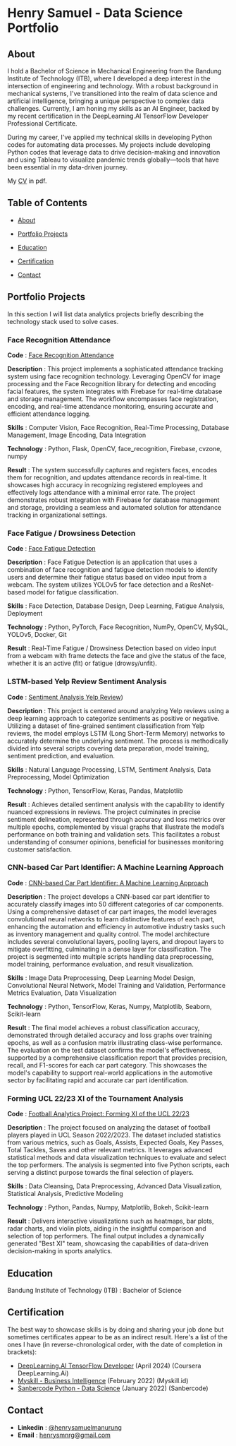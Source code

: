 # Henry Samuel - Data Science Portfolio

## About
I hold a Bachelor of Science in Mechanical Engineering from the Bandung Institute of Technology (ITB), where I developed a deep interest in the intersection of engineering and technology. With a robust background in mechanical systems, I've transitioned into the realm of data science and artificial intelligence, bringing a unique perspective to complex data challenges. Currently, I am honing my skills as an AI Engineer, backed by my recent certification in the DeepLearning.AI TensorFlow Developer Professional Certificate.

During my career, I've applied my technical skills in developing Python codes for automating data processes. My projects include developing Python codes that leverage data to drive decision-making and innovation and using Tableau to visualize pandemic trends globally—tools that have been essential in my data-driven journey.

My [CV](https://github.com/nrysam/Data-Science-Portfolio/blob/main/Resume%20(Data%20Scientist)%20-%20Henry%20Samuel%20Manurung.pdf) in pdf.


## Table of Contents
- [About](https://github.com/nrysam/Data-Science-Portfolio/blob/main/README.md#about)

- [Portfolio Projects](https://github.com/nrysam/Data-Science-Portfolio/blob/main/README.md#portfolio-projects)

- [Education](https://github.com/nrysam/Data-Science-Portfolio/blob/main/README.md#education)

- [Certification](https://github.com/nrysam/Data-Science-Portfolio/blob/main/README.md#certification)

- [Contact](https://github.com/nrysam/Data-Science-Portfolio/blob/main/README.md#contact)


## Portfolio Projects
In this section I will list data analytics projects briefly describing the technology stack used to solve cases.

### Face Recognition Attendance
**Code** : [Face Recognition Attendance](https://github.com/nrysam/Face-Recognition-Attendance)

**Description** : This project implements a sophisticated attendance tracking system using face recognition technology. Leveraging OpenCV for image processing and the Face Recognition library for detecting and encoding facial features, the system integrates with Firebase for real-time database and storage management. The workflow encompasses face registration, encoding, and real-time attendance monitoring, ensuring accurate and efficient attendance logging.

**Skills** : Computer Vision, Face Recognition, Real-Time Processing, Database Management, Image Encoding, Data Integration

**Technology** : Python, Flask, OpenCV, face_recognition, Firebase, cvzone, numpy

**Result** : The system successfully captures and registers faces, encodes them for recognition, and updates attendance records in real-time. It showcases high accuracy in recognizing registered employees and effectively logs attendance with a minimal error rate. The project demonstrates robust integration with Firebase for database management and storage, providing a seamless and automated solution for attendance tracking in organizational settings.

### Face Fatigue / Drowsiness Detection
**Code** : [Face Fatigue Detection](https://github.com/nrysam/Face-Fatigue-Detection/)

**Description** : Face Fatigue Detection is an application that uses a combination of face recognition and fatigue detection models to identify users and determine their fatigue status based on video input from a webcam. The system utilizes YOLOv5 for face detection and a ResNet-based model for fatigue classification.

**Skills** : Face Detection, Database Design, Deep Learning, Fatigue Analysis, Deployment

**Technology** : Python, PyTorch, Face Recognition, NumPy, OpenCV, MySQL, YOLOv5, Docker, Git

**Result** : Real-Time Fatigue / Drowsiness Detection based on video input from a webcam with frame detects the face and give the status of the face, whether it is an active (fit) or fatigue (drowsy/unfit).


### LSTM-based Yelp Review Sentiment Analysis
**Code** : [Sentiment Analysis Yelp Review](https://github.com/nrysam/sentiment_yelp))

**Description** : This project is centered around analyzing Yelp reviews using a deep learning approach to categorize sentiments as positive or negative. Utilizing a dataset of fine-grained sentiment classification from Yelp reviews, the model employs LSTM (Long Short-Term Memory) networks to accurately determine the underlying sentiment. The process is methodically divided into several scripts covering data preparation, model training, sentiment prediction, and evaluation.

**Skills** : Natural Language Processing, LSTM, Sentiment Analysis, Data Preprocessing, Model Optimization

**Technology** : Python, TensorFlow, Keras, Pandas, Matplotlib

**Result** : Achieves detailed sentiment analysis with the capability to identify nuanced expressions in reviews. The project culminates in precise sentiment delineation, represented through accuracy and loss metrics over multiple epochs, complemented by visual graphs that illustrate the model’s performance on both training and validation sets. This facilitates a robust understanding of consumer opinions, beneficial for businesses monitoring customer satisfaction.


### CNN-based Car Part Identifier: A Machine Learning Approach
**Code** : [CNN-based Car Part Identifier: A Machine Learning Approach](https://github.com/nrysam/CNN-Car-Parts)

**Description** : The project develops a CNN-based car part identifier to accurately classify images into 50 different categories of car components. Using a comprehensive dataset of car part images, the model leverages convolutional neural networks to learn distinctive features of each part, enhancing the automation and efficiency in automotive industry tasks such as inventory management and quality control. The model architecture includes several convolutional layers, pooling layers, and dropout layers to mitigate overfitting, culminating in a dense layer for classification. The project is segmented into multiple scripts handling data preprocessing, model training, performance evaluation, and result visualization.

**Skills** : Image Data Preprocessing, Deep Learning Model Design, Convolutional Neural Network, Model Training and Validation, Performance Metrics Evaluation, Data Visualization

**Technology** : Python, TensorFlow, Keras, Numpy, Matplotlib, Seaborn, Scikit-learn

**Result** : The final model achieves a robust classification accuracy, demonstrated through detailed accuracy and loss graphs over training epochs, as well as a confusion matrix illustrating class-wise performance. The evaluation on the test dataset confirms the model's effectiveness, supported by a comprehensive classification report that provides precision, recall, and F1-scores for each car part category. This showcases the model's capability to support real-world applications in the automotive sector by facilitating rapid and accurate car part identification.


### Forming UCL 22/23 XI of the Tournament Analysis
**Code** : [Football Analytics Project: Forming XI of the UCL 22/23](https://github.com/nrysam/UCL22_23)

**Description** : The project focused on analyzing the dataset of football players played in UCL Season 2022/2023. The dataset included statistics from various metrics, such as Goals, Assists, Expected Goals, Key Passes, Total Tackles, Saves and other relevant metrics. It leverages advanced statistical methods and data visualization techniques to evaluate and select the top performers. The analysis is segmented into five Python scripts, each serving a distinct purpose towards the final selection of players.

**Skills** : Data Cleansing, Data Preprocessing, Advanced Data Visualization, Statistical Analysis, Predictive Modeling

**Technology** : Python, Pandas, Numpy, Matplotlib, Bokeh, Scikit-learn

**Result** : Delivers interactive visualizations such as heatmaps, bar plots, radar charts, and violin plots, aiding in the insightful comparison and selection of top performers. The final output includes a dynamically generated "Best XI" team, showcasing the capabilities of data-driven decision-making in sports analytics.


## Education
Bandung Institute of Technology (ITB) : Bachelor of Science

## Certification
The best way to showcase skills is by doing and sharing your job done but sometimes certificates appear to be as an indirect result. Here's a list of the ones I have (in reverse-chronological order, with the date of completion in brackets):
- [DeepLearning.AI TensorFlow Developer](https://www.coursera.org/account/accomplishments/specialization/MB9V3F39KHDV) (April 2024) (Coursera DeepLearning.Ai)
- [Myskill - Business Intelligence](https://drive.google.com/file/d/1gBKZcsQ4FDSdom1Oi_jzhcNTbXFk5Vy2/view) (February 2022) (Myskill.id)
- [Sanbercode Python - Data Science](https://drive.google.com/file/d/1KybHKJjWyMmv62HraneGQdVUSwdMjye2/view) (January 2022) (Sanbercode)

## Contact
- **Linkedin** : [@henrysamuelmanurung](https://www.linkedin.com/in/henry-samuel-manurung)
- **Email** : [henrysmnrg@gmail.com](mailto:henrysmnrg@gmail.com)
